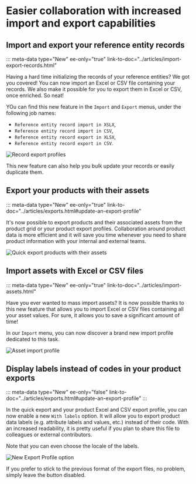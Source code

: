 # Easier collaboration with increased import and export capabilities

## Import and export your reference entity records
::: meta-data type="New" ee-only="true" link-to-doc="../articles/import-export-records.html"

Having a hard time initializing the records of your reference entities? We got you covered! You can now import an Excel or CSV file containing your records. We also make it possible for you to export them in Excel or CSV, once enriched. So neat!

YOu can find this new feature in the `Import` and `Export` menus, under the following job names: 
- `Reference entity record import in XSLX`,
- `Reference entity record import in CSV`,
- `Reference entity record export in XLSX`,
- `Reference entity record export in CSV`.

![Record export profiles](../img/record-export-profiles.png)

This new feature can also help you bulk update your records or easily duplicate them.

## Export your products with their assets
::: meta-data type="New" ee-only="true" link-to-doc="../articles/exports.html#update-an-export-profile"

It's now possible to export products and their associated assets from the product grid or your product export profiles. Collaboration around product data is more efficient and it will save you time whenever you need to share product information with your internal and external teams.

![Quick export products with their assets](../img/quick-export-products-with-assets.png)

## Import assets with Excel or CSV files
::: meta-data type="New" ee-only="true" link-to-doc="../articles/import-assets.html"

Have you ever wanted to mass import assets? It is now possible thanks to this new feature that allows you to import Excel or CSV files containing all your asset values. For sure, it allows you to save a significant amount of time!

In our `Import` menu, you can now discover a brand new import profile dedicated to this task.

![Asset import profile](../img/asset-import-profile.png)

## Display labels instead of codes in your product exports
::: meta-data type="New" ee-only="false" link-to-doc="../articles/exports.html#update-an-export-profile"
:::

In the quick export and your product Excel and CSV export profile, you can now enable a new `With labels` option. It will allow you to export product data labels (e.g. attribute labels and values, etc.) instead of their code. With an increased readability, it is pretty useful if you plan to share this file to colleagues or external contributors.

Note that you can even choose the locale of the labels.  

![New Export Profile option](../img/Product-export-profile.png)

If you prefer to stick to the previous format of the export files, no problem, simply leave the button disabled.

